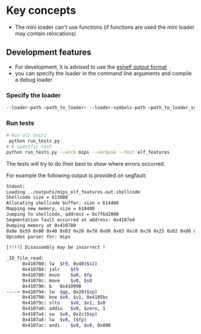 # Key concepts
* The mini loader can't use functions (if functions are used the mini loader may contain relocations)

## Development features
* For development, it is advised to use the [eshelf output format](eshelf.md)
* you can specify the loader in the command line arguments and compile a debug loader


### Specify the loader
```bash
--loader-path <path_to_loader> --loader-symbols-path <path_to_loader_symbols>
```

### Run tests
```bash
# Run all tests
 python run_tests.py
# A specific test 
python run_tests.py --arch mips --verbose --test elf_features
 ```
The tests will try to do their best to show where errors occurred.

For example the following output is provided on segfault:
```bash
Stdout:
Loading ../outputs/mips_elf_features.out.shellcode
Shellcode size = 613080
Allocating shellcode buffer, size = 614400
Mapping new memory, size = 614400
Jumping to shellcode, address = 0x7f6d2000 
Segmentation fault occurred at address: 0x4107e0
Dumping memory at 0x410780
0x8e 0x59 0x00 0x40 0x03 0x20 0xf8 0x09 0x03 0xc0 0x20 0x25 0x02 0x00 0x10 0x25 0x10 0x00 0x00 0x7f 0x8f 0xbc 0x00 0x20 0x14 0x43 0xff 0x88 0x00 0x62 0x10 0x2b 0x24 0x02 0x00 0x01 0xaf 0xa2 0x00 0x2c 0x8f 0xc2 0x00 0x00 0x30 0x42 0x08 0x00
Opcodes parser for: mips

[!!!!] Disassembly may be incorrect !

_IO_file_read:
      0x410780:	lw	$t9, 0x40($s2)
      0x410784:	jalr	$t9
      0x410788:	move	$a0, $fp
      0x41078c:	move	$v0, $s0
      0x410790:	b	0x410990
----> 0x410794:	lw	$gp, 0x20($sp)
      0x410798:	bne	$v0, $v1, 0x4105bc
      0x41079c:	sltu	$v0, $v1, $v0
      0x4107a0:	addiu	$v0, $zero, 1
      0x4107a4:	sw	$v0, 0x2c($sp)
      0x4107a8:	lw	$v0, ($fp)
      0x4107ac:	andi	$v0, $v0, 0x800
```